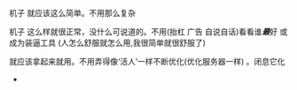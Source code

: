
机子 就应该这么简单。不用那么复杂

机子 这么样就很正常，没什么可说道的。不用(抬杠 广告 自说自话)看看谁***最***好 或成为装逼工具 (人怎么舒服就怎么用,我很简单就很舒服了)

就应该拿起来就用。不用弄得像‘活人’一样不断优化(优化服务器一样) 。闭息它化

-
